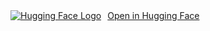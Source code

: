 <div style="display: flex; align-items: center;">
  <a href="https://huggingface.co/syubraj/sentence_similarity_nepali_v2" style="display: flex; align-items: center;">
    <img src="https://huggingface.co/front/assets/huggingface_logo.svg" alt="Hugging Face Logo" style="margin-right: 10px;">
    <span>Open in Hugging Face</span>
  </a>
</div>
